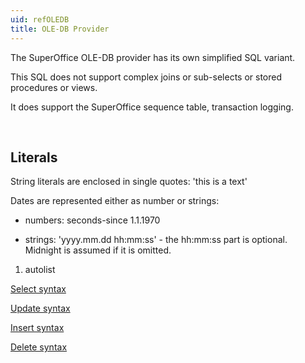 ```yaml
---
uid: refOLEDB
title: OLE-DB Provider
---
```


The SuperOffice OLE-DB provider has its own simplified SQL variant.

This SQL does not support complex joins or sub-selects or stored procedures or views.

It does support the SuperOffice sequence table, transaction logging.

 

Literals
--------

String literals are enclosed in single quotes: 'this is a text'

Dates are represented either as number or strings:

-   numbers: seconds-since 1.1.1970

-   strings: 'yyyy.mm.dd hh:mm:ss' - the hh:mm:ss part is optional. Midnight is assumed if it is omitted.

1. autolist


[Select syntax](guideOLEDBSyntax.md)

[Update syntax](refOLEDB-Update.md)

[Insert syntax](refOLEDB-Insert.md)

[Delete syntax](refOLEDB-Delete.md)